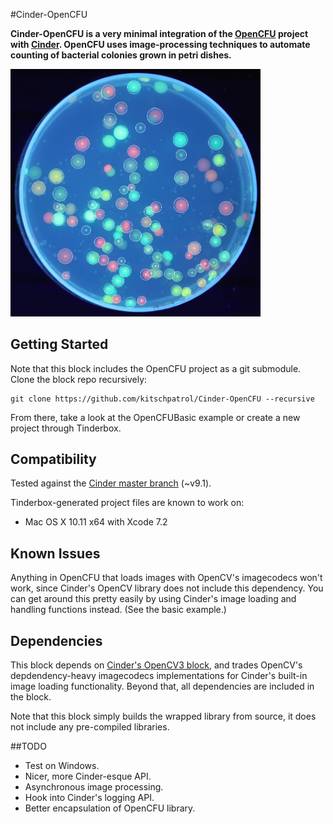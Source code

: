 #Cinder-OpenCFU

**Cinder-OpenCFU is a very minimal integration of the [OpenCFU](http://opencfu.sourceforge.net) project with [Cinder](http://libcinder.org). OpenCFU uses image-processing techniques to automate counting of bacterial colonies grown in petri dishes.**

<img width="400" src="cinderblock.png" />

## Getting Started
Note that this block includes the OpenCFU project as a git submodule. Clone the block repo recursively:

	git clone https://github.com/kitschpatrol/Cinder-OpenCFU --recursive 

From there, take a look at the OpenCFUBasic example or create a new project through Tinderbox.


## Compatibility

Tested against the [Cinder master branch](https://github.com/cinder/Cinder/commit/dd16254f0f4ab2276df845f45b604355e64299f2) (~v9.1).

Tinderbox-generated project files are known to work on:

- Mac OS X 10.11 x64 with Xcode 7.2

## Known Issues
Anything in OpenCFU that loads images with OpenCV's imagecodecs won't work, since Cinder's OpenCV library does not include this dependency. You can get around this pretty easily by using Cinder's image loading and handling functions instead. (See the basic example.)

## Dependencies

This block depends on [Cinder's OpenCV3 block](https://github.com/cinder/Cinder-OpenCV3), and trades OpenCV's depdendency-heavy imagecodecs implementations for Cinder's built-in image loading functionality. Beyond that, all dependencies are included in the block.

Note that this block simply builds the wrapped library from source, it does not include any pre-compiled libraries.

##TODO

- Test on Windows.
- Nicer, more Cinder-esque API.
- Asynchronous image processing.
- Hook into Cinder's logging API.
- Better encapsulation of OpenCFU library.